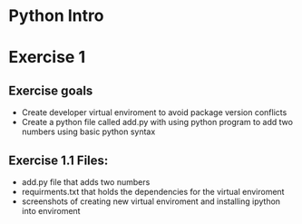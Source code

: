 # Python Intro

# Exercise 1

## Exercise goals

- Create developer virtual enviroment to avoid package version conflicts
- Create a python file called add.py with using python program to add two numbers using basic python syntax

## Exercise 1.1 Files:

- add.py file that adds two numbers
- requirments.txt that holds the dependencies for the virtual enviroment
- screenshots of creating new virtual enviroment and installing ipython into enviroment
